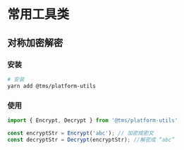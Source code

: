 # 常用工具类 

## 对称加密解密

### 安装
```bash
# 安装
yarn add @tms/platform-utils

```

### 使用 
```js
import { Encrypt, Decrypt } from '@tms/platform-utils'

const encryptStr = Encrypt('abc'); // 加密成密文
const decryptStr = Decrypt(encryptStr); //解密成 “abc”

```